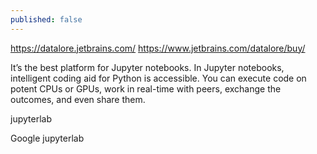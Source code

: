 ```yaml
---
published: false
---
```


https://datalore.jetbrains.com/
https://www.jetbrains.com/datalore/buy/

It’s the best platform for Jupyter notebooks. In Jupyter notebooks, intelligent coding aid for Python is accessible.
You can execute code on potent CPUs or GPUs, work in real-time with peers, exchange the outcomes, and even share them.


jupyterlab

Google jupyterlab
